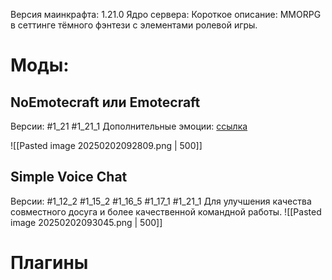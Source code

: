 Версия маинкрафта: 1.21.0 
Ядро сервера: 
Короткое описание: MMORPG в сеттинге тёмного фэнтези с элементами ролевой игры. 
# Моды:
## NoEmotecraft или Emotecraft
Версии: #1_21 #1_21_1
Дополнительные эмоции: [ссылка](https://docs.google.com/document/d/1AK0w8M1_oZ3Z3VxoETT4QJ-OjVsP1AzqE0kHhSazymQ/edit?tab=t.0)

![[Pasted image 20250202092809.png | 500]]
## Simple Voice Chat
Версии: #1_12_2 #1_15_2 #1_16_5  #1_17_1 #1_21_1 
Для улучшения качества совместного досуга и более качественной командной работы.
![[Pasted image 20250202093045.png | 500]]

# Плагины